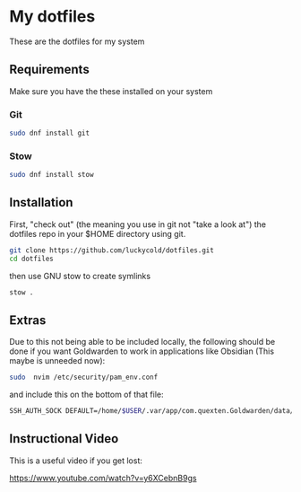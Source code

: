 # My dotfiles

These are the dotfiles for my system

## Requirements

Make sure you have the these installed on your system

### Git

```bash
sudo dnf install git
```

### Stow
```bash
sudo dnf install stow
```

## Installation

First, "check out" (the meaning you use in git not "take a look at") the dotfiles repo in your $HOME directory using git.

```bash
git clone https://github.com/luckycold/dotfiles.git
cd dotfiles
```

then use GNU stow to create symlinks

```bash
stow .
```

## Extras

Due to this not being able to be included locally, the following should be done if you want Goldwarden to work in applications like Obsidian (This maybe is unneeded now):
```bash
sudo  nvim /etc/security/pam_env.conf
```
and include this on the bottom of that file:
```bash
SSH_AUTH_SOCK DEFAULT=/home/$USER/.var/app/com.quexten.Goldwarden/data/ssh-auth-sock
```

## Instructional Video
This is a useful video if you get lost:

https://www.youtube.com/watch?v=y6XCebnB9gs
